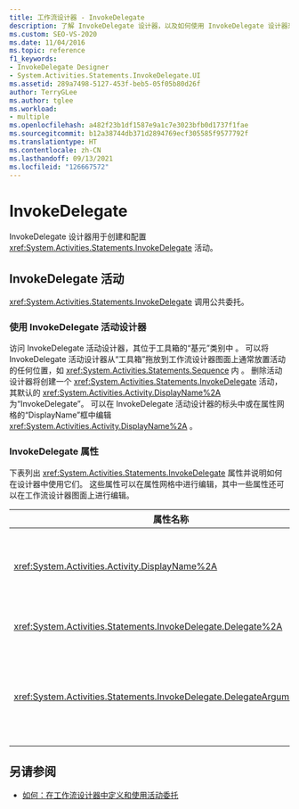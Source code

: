 ```yaml
---
title: 工作流设计器 - InvokeDelegate
description: 了解 InvokeDelegate 设计器，以及如何使用 InvokeDelegate 设计器来创建和配置 InvokeDelegate 活动。
ms.custom: SEO-VS-2020
ms.date: 11/04/2016
ms.topic: reference
f1_keywords:
- InvokeDelegate Designer
- System.Activities.Statements.InvokeDelegate.UI
ms.assetid: 289a7498-5127-453f-beb5-05f05b80d26f
author: TerryGLee
ms.author: tglee
ms.workload:
- multiple
ms.openlocfilehash: a482f23b1df1587e9a1c7e3023bfb0d1737f1fae
ms.sourcegitcommit: b12a38744db371d2894769ecf305585f9577792f
ms.translationtype: HT
ms.contentlocale: zh-CN
ms.lasthandoff: 09/13/2021
ms.locfileid: "126667572"
---
```

# <a name="invokedelegate"></a>InvokeDelegate

InvokeDelegate 设计器用于创建和配置 <xref:System.Activities.Statements.InvokeDelegate> 活动。

## <a name="the-invokedelegate-activity"></a>InvokeDelegate 活动

<xref:System.Activities.Statements.InvokeDelegate> 调用公共委托。

### <a name="use-the-invokedelegate-activity-designer"></a>使用 InvokeDelegate 活动设计器

访问 InvokeDelegate 活动设计器，其位于工具箱的“基元”类别中  。 可以将 InvokeDelegate 活动设计器从“工具箱”拖放到工作流设计器图面上通常放置活动的任何位置，如 <xref:System.Activities.Statements.Sequence> 内 。 删除活动设计器将创建一个 <xref:System.Activities.Statements.InvokeDelegate> 活动，其默认的 <xref:System.Activities.Activity.DisplayName%2A> 为“InvokeDelegate”。 可以在 InvokeDelegate 活动设计器的标头中或在属性网格的“DisplayName”框中编辑 <xref:System.Activities.Activity.DisplayName%2A> 。

### <a name="the-invokedelegate-properties"></a>InvokeDelegate 属性

下表列出 <xref:System.Activities.Statements.InvokeDelegate> 属性并说明如何在设计器中使用它们。 这些属性可以在属性网格中进行编辑，其中一些属性还可以在工作流设计器图面上进行编辑。

|属性名称|必选|使用情况|
|-|--------------|-|
|<xref:System.Activities.Activity.DisplayName%2A>|错误|<xref:System.Activities.Statements.InvokeDelegate> 活动的友好名称。 默认值为 InvokeDelegate。<br /><br /> 虽然 <xref:System.Activities.Activity.DisplayName%2A> 不是绝对必需的，但最好使用该属性。|
|<xref:System.Activities.Statements.InvokeDelegate.Delegate%2A>|True|要在执行活动时调用的 <xref:System.Activities.ActivityDelegate> 的名称。 此属性可以在设计器图面上进行编辑，它是必需的。|
|<xref:System.Activities.Statements.InvokeDelegate.DelegateArguments%2A>|错误|调用委托的参数集合。 键为 <xref:System.Activities.ActivityDelegate> 上的参数对象的名称，值为其表达式将进行计算并分配给对应参数对象的参数。 要显示可在其中设置此属性的“DelegateArguments”对话框，请单击属性窗格的“DelegateArguments”字段中的省略号按钮 。 单击“创建参数”字段以添加参数。|

## <a name="see-also"></a>另请参阅

- [如何：在工作流设计器中定义和使用活动委托](../workflow-designer/how-to-define-and-consume-activity-delegates-in-the-workflow-designer.md)